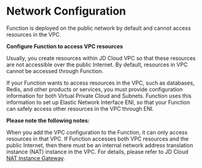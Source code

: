# Network Configuration

Function is deployed on the public network by default and cannot access resources in the VPC.

 
**Configure Function to access VPC resources**

Usually, you create resources within JD Cloud VPC so that these resources are not accessible over the public Internet. By default, resources in VPC cannot be accessed through Function.

If your Function wants to access resources in the VPC, such as databases, Redis, and other products or services, you must provide configuration information for both Virtual Private Cloud and Subnets. Function uses this information to set up Elastic Network Interface ENI, so that your Function can safely access other resources in the VPC through ENI.

**Please note the following notes:**

When you add the VPC configuration to the Function, it can only access resources in that VPC. If Function accesses both VPC resources and the public Internet, then there must be an internal network address translation instance (NAT) instance in the VPC. For details, please refer to JD Cloud [NAT Instance Gateway](https://docs.jdcloud.com/cn/virtual-private-cloud/nat-instance-gateway).
